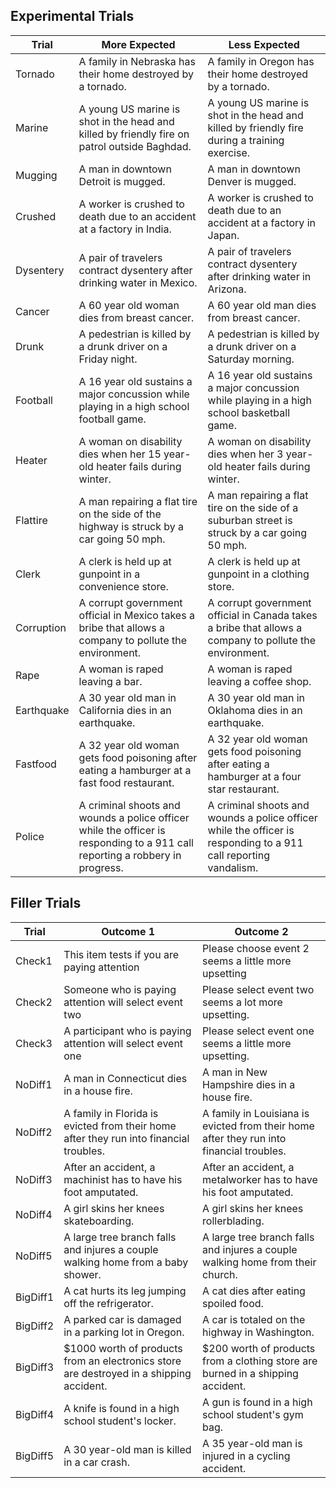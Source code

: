 ## Experimental Trials

| Trial      | More Expected                                                | Less Expected                                                |
| ---------- | ------------------------------------------------------------ | ------------------------------------------------------------ |
| Tornado    | A family in Nebraska has their home destroyed by a tornado.  | A family in Oregon has their home destroyed by a tornado.    |
| Marine     | A young US marine is shot in the head and killed by friendly fire on patrol outside Baghdad. | A young US marine is shot in the head and killed by friendly fire during a training exercise. |
| Mugging    | A man in downtown Detroit is mugged.                         | A man in downtown Denver is mugged.                          |
| Crushed    | A worker is crushed to death due to an accident at a factory in India. | A worker is crushed to death due to an accident at a factory in Japan. |
| Dysentery  | A pair of travelers contract dysentery after drinking water in Mexico. | A pair of travelers contract dysentery after drinking water in Arizona. |
| Cancer     | A 60 year old woman dies from breast cancer.                 | A 60 year old man dies from breast cancer.                   |
| Drunk      | A pedestrian is killed by a drunk driver on a Friday night.  | A pedestrian is killed by a drunk driver on a Saturday morning. |
| Football   | A 16 year old sustains a major concussion while playing in a high school football game. | A 16 year old sustains a major concussion while playing in a high school basketball game. |
| Heater     | A woman on disability dies when her 15 year-old heater fails during winter. | A woman on disability dies when her 3 year-old heater fails during winter. |
| Flattire   | A man repairing a flat tire on the side of the highway is struck by a car going 50 mph. | A man repairing a flat tire on the side of a suburban street is struck by a car going 50 mph. |
| Clerk      | A clerk is held up at gunpoint in a convenience store.       | A clerk is held up at gunpoint in a clothing store.          |
| Corruption | A corrupt government official in Mexico takes a bribe that allows a company to pollute the environment. | A corrupt government official in Canada takes a bribe that allows a company to pollute the environment. |
| Rape       | A woman is raped leaving a bar.                              | A woman is raped leaving a coffee shop.                      |
| Earthquake | A 30 year old man in California dies in an earthquake.       | A 30 year old man in Oklahoma dies in an earthquake.         |
| Fastfood   | A 32 year old woman gets food poisoning after eating a hamburger at a fast food restaurant. | A 32 year old woman gets food poisoning after eating a hamburger at a four star restaurant. |
| Police     | A criminal shoots and wounds a police officer while the officer is responding to a 911 call reporting a robbery in progress. | A criminal shoots and wounds a police officer while the officer is responding to a 911 call reporting vandalism. |

## Filler Trials

| Trial    | Outcome 1                                                    | Outcome 2                                                    |
| -------- | ------------------------------------------------------------ | ------------------------------------------------------------ |
| Check1   | This item tests if you are paying attention                  | Please choose event 2 seems a little more upsetting          |
| Check2   | Someone who is paying attention will select event two        | Please select event two seems a lot more upsetting.          |
| Check3   | A participant who is paying attention will select event one  | Please select event one seems a little more upsetting.       |
| NoDiff1  | A man in Connecticut dies in a house fire.                   | A man in New Hampshire dies in a house fire.                 |
| NoDiff2  | A family in Florida is evicted from their home after they run into financial troubles. | A family in Louisiana is evicted from their home after they run into financial troubles. |
| NoDiff3  | After an accident, a machinist has to have his foot amputated. | After an accident, a metalworker has to have his foot amputated. |
| NoDiff4  | A girl skins her knees skateboarding.                        | A girl skins her knees rollerblading.                        |
| NoDiff5  | A large tree branch falls and injures a couple walking home from a baby shower. | A large tree branch falls and injures a couple walking home from their church. |
| BigDiff1 | A cat hurts its leg jumping off the refrigerator.            | A cat dies after eating spoiled food.                        |
| BigDiff2 | A parked car is damaged in a parking lot in Oregon.          | A car is totaled on the highway in Washington.               |
| BigDiff3 | $1000 worth of products from an electronics store are destroyed in a shipping accident. | $200 worth of products from a clothing store are burned in a shipping accident. |
| BigDiff4 | A knife is found in a high school student's locker.          | A gun is found in a high school student's gym bag.           |
| BigDiff5 | A 30 year-old man is killed in a car crash.                  | A 35 year-old man is injured in a cycling accident.          |

